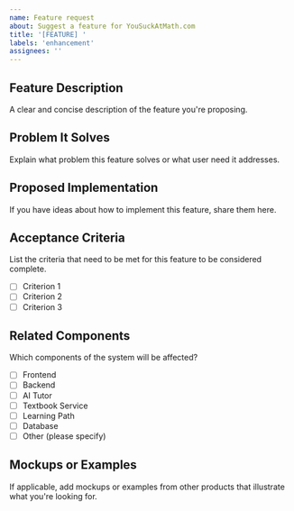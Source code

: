 ```yaml
---
name: Feature request
about: Suggest a feature for YouSuckAtMath.com
title: '[FEATURE] '
labels: 'enhancement'
assignees: ''
---
```


## Feature Description
A clear and concise description of the feature you're proposing.

## Problem It Solves
Explain what problem this feature solves or what user need it addresses.

## Proposed Implementation
If you have ideas about how to implement this feature, share them here.

## Acceptance Criteria
List the criteria that need to be met for this feature to be considered complete.
- [ ] Criterion 1
- [ ] Criterion 2
- [ ] Criterion 3

## Related Components
Which components of the system will be affected?
- [ ] Frontend
- [ ] Backend
- [ ] AI Tutor
- [ ] Textbook Service
- [ ] Learning Path
- [ ] Database
- [ ] Other (please specify)

## Mockups or Examples
If applicable, add mockups or examples from other products that illustrate what you're looking for.

